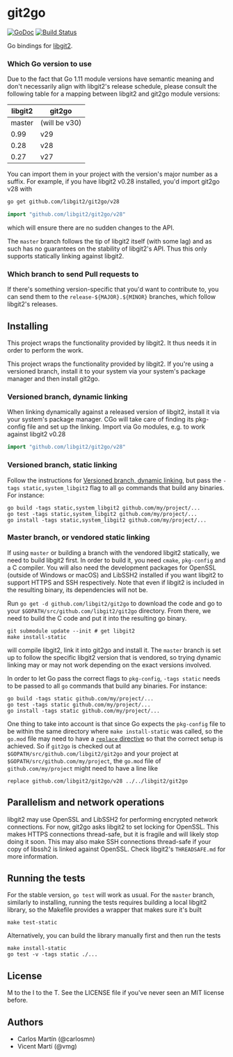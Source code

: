 git2go
======
[![GoDoc](https://godoc.org/github.com/libgit2/git2go?status.svg)](http://godoc.org/github.com/libgit2/git2go) [![Build Status](https://travis-ci.org/libgit2/git2go.svg?branch=master)](https://travis-ci.org/libgit2/git2go)

Go bindings for [libgit2](http://libgit2.github.com/).

### Which Go version to use

Due to the fact that Go 1.11 module versions have semantic meaning and don't necessarily align with libgit2's release schedule, please consult the following table for a mapping between libgit2 and git2go module versions:

| libgit2 | git2go        |
|---------|---------------|
| master  | (will be v30) |
| 0.99    | v29           |
| 0.28    | v28           |
| 0.27    | v27           |

You can import them in your project with the version's major number as a suffix. For example, if you have libgit2 v0.28 installed, you'd import git2go v28 with

```sh
go get github.com/libgit2/git2go/v28
```
```go
import "github.com/libgit2/git2go/v28"
```

which will ensure there are no sudden changes to the API.

The `master` branch follows the tip of libgit2 itself (with some lag) and as such has no guarantees on the stability of libgit2's API. Thus this only supports statically linking against libgit2.

### Which branch to send Pull requests to

If there's something version-specific that you'd want to contribute to, you can send them to the `release-${MAJOR}.${MINOR}` branches, which follow libgit2's releases.

Installing
----------

This project wraps the functionality provided by libgit2. It thus needs it in order to perform the work.

This project wraps the functionality provided by libgit2. If you're using a versioned branch, install it to your system via your system's package manager and then install git2go.


### Versioned branch, dynamic linking

When linking dynamically against a released version of libgit2, install it via your system's package manager. CGo will take care of finding its pkg-config file and set up the linking. Import via Go modules, e.g. to work against libgit2 v0.28

```go
import "github.com/libgit2/git2go/v28"
```

### Versioned branch, static linking

Follow the instructions for [Versioned branch, dynamic linking](#versioned-branch-dynamic-linking), but pass the `-tags static,system_libgit2` flag to all `go` commands that build any binaries. For instance:

    go build -tags static,system_libgit2 github.com/my/project/...
    go test -tags static,system_libgit2 github.com/my/project/...
    go install -tags static,system_libgit2 github.com/my/project/...

### Master branch, or vendored static linking

If using `master` or building a branch with the vendored libgit2 statically, we need to build libgit2 first. In order to build it, you need `cmake`, `pkg-config` and a C compiler. You will also need the development packages for OpenSSL (outside of Windows or macOS) and LibSSH2 installed if you want libgit2 to support HTTPS and SSH respectively. Note that even if libgit2 is included in the resulting binary, its dependencies will not be.

Run `go get -d github.com/libgit2/git2go` to download the code and go to your `$GOPATH/src/github.com/libgit2/git2go` directory. From there, we need to build the C code and put it into the resulting go binary.

    git submodule update --init # get libgit2
    make install-static

will compile libgit2, link it into git2go and install it. The `master` branch is set up to follow the specific libgit2 version that is vendored, so trying dynamic linking may or may not work depending on the exact versions involved.

In order to let Go pass the correct flags to `pkg-config`, `-tags static` needs to be passed to all `go` commands that build any binaries. For instance:

    go build -tags static github.com/my/project/...
    go test -tags static github.com/my/project/...
    go install -tags static github.com/my/project/...

One thing to take into account is that since Go expects the `pkg-config` file to be within the same directory where `make install-static` was called, so the `go.mod` file may need to have a [`replace` directive](https://github.com/golang/go/wiki/Modules#when-should-i-use-the-replace-directive) so that the correct setup is achieved. So if `git2go` is checked out at `$GOPATH/src/github.com/libgit2/git2go` and your project at `$GOPATH/src/github.com/my/project`, the `go.mod` file of `github.com/my/project` might need to have a line like

    replace github.com/libgit2/git2go/v28 ../../libgit2/git2go

Parallelism and network operations
----------------------------------

libgit2 may use OpenSSL and LibSSH2 for performing encrypted network connections. For now, git2go asks libgit2 to set locking for OpenSSL. This makes HTTPS connections thread-safe, but it is fragile and will likely stop doing it soon. This may also make SSH connections thread-safe if your copy of libssh2 is linked against OpenSSL. Check libgit2's `THREADSAFE.md` for more information.

Running the tests
-----------------

For the stable version, `go test` will work as usual. For the `master` branch, similarly to installing, running the tests requires building a local libgit2 library, so the Makefile provides a wrapper that makes sure it's built

    make test-static

Alternatively, you can build the library manually first and then run the tests

    make install-static
    go test -v -tags static ./...

License
-------

M to the I to the T. See the LICENSE file if you've never seen an MIT license before.

Authors
-------

- Carlos Martín (@carlosmn)
- Vicent Martí (@vmg)

